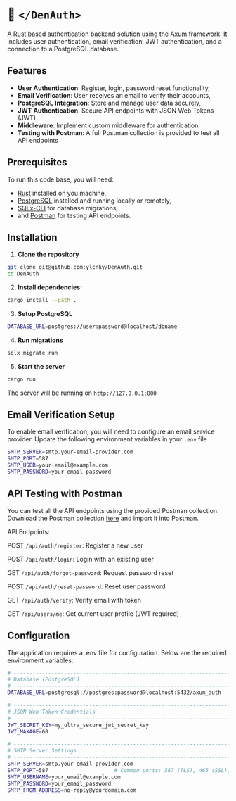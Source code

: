 #  🔐  `</DenAuth>`

A [Rust](https://www.rust-lang.org/) based authentication backend solution using the [Axum](https://github.com/tokio-rs/axum]) framework. It includes user authentication, email verification, JWT authentication, and a connection to a PostgreSQL database.

## Features
* **User Authentication**: Register, login, password reset functionality,
* **Email Verification**: User receives an email to verify their accounts,
* **PostgreSQL Integration**: Store and manage user data securely,
* **JWT Authentication**: Secure API endpoints with JSON Web Tokens (JWT)
* **Middleware**: Implement custom middleware for authentication
* **Testing with Postman**: A full Postman collection is provided to test all API endpoints

## Prerequisites
To run this code base, you will need:
* [Rust](https://www.rust-lang.org/) installed on you machine,
* [PostgreSQL](https://www.postgresql.org/) installed and running locally or remotely,
* [SQLx-CLI](https://crates.io/crates/sqlx-cli) for database migrations,
* and [Postman](https://www.postman.com/) for testing API endpoints.

## Installation
1. **Clone the repository**
```bash
git clone git@github.com:ylcnky/DenAuth.git
cd DenAuth
```
2. **Install dependencies:**
```bash
cargo install --path .
```
3. **Setup PostgreSQL**
```bash
DATABASE_URL=postgres://user:password@localhost/dbname
```
4. **Run migrations**
```bash
sqlx migrate run
```
5. **Start the server**
```bash
cargo run
```

The server will be running on `http://127.0.0.1:800`

## Email Verification Setup
To enable email verification, you will need to configure an email service provider. Update the following environment variables in your `.env` file
```bash
SMTP_SERVER=smtp.your-email-provider.com
SMTP_PORT=587
SMTP_USER=your-email@example.com
SMTP_PASSWORD=your-email-password
```

## API Testing with Postman
You can test all the API endpoints using the provided Postman collection. Download the Postman collection [here](https://github.com/ylcnky/DenAuth/blob/master/postman_collection.json) and import it into Postman.

API Endpoints:

POST `/api/auth/register`: Register a new user

POST `/api/auth/login`: Login with an existing user

GET `/api/auth/forgot-password`: Request password reset

POST `/api/auth/reset-password`: Reset user password

GET `/api/auth/verify`: Verify email with token

GET `/api/users/me`: Get current user profile (JWT required)

## Configuration
The application requires a .env file for configuration. Below are the required environment variables:
```bash
# -----------------------------------------------------------------------------
# Database (PostgreSQL)
# -----------------------------------------------------------------------------
DATABASE_URL=postgresql://postgres:password@localhost:5432/axum_auth

# -----------------------------------------------------------------------------
# JSON Web Token Credentials
# -----------------------------------------------------------------------------
JWT_SECRET_KEY=my_ultra_secure_jwt_secret_key
JWT_MAXAGE=60

# -----------------------------------------------------------------------------
# SMTP Server Settings
# -----------------------------------------------------------------------------
SMTP_SERVER=smtp.your-email-provider.com
SMTP_PORT=587                     # Common ports: 587 (TLS), 465 (SSL), 25 (non-secure)
SMTP_USERNAME=your_email@example.com
SMTP_PASSWORD=your_email_password
SMTP_FROM_ADDRESS=no-reply@yourdomain.com
```
